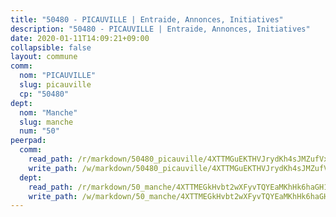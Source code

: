 ```yaml
---
title: "50480 - PICAUVILLE | Entraide, Annonces, Initiatives"
description: "50480 - PICAUVILLE | Entraide, Annonces, Initiatives"
date: 2020-01-11T14:09:21+09:00
collapsible: false
layout: commune
comm:
  nom: "PICAUVILLE"
  slug: picauville
  cp: "50480"
dept:
  nom: "Manche"
  slug: manche
  num: "50"
peerpad:
  comm:
    read_path: /r/markdown/50480_picauville/4XTTMGuEKTHVJrydKh4sJMZufVxadAcP1hoF2DcGePXLik5Eq
    write_path: /w/markdown/50480_picauville/4XTTMGuEKTHVJrydKh4sJMZufVxadAcP1hoF2DcGePXLik5Eq-K3TgUVxLoA6gQNHqssxHShCSjwEbDrh9dYkMktRLUu7k3tFDiui7xkcqsXVkW8H9dVrG8XtSsozmuX5opM7mwhQc9nGS459Sjb5JJdEoihzb71Wmw2R9Xg3Z2byiQZju8jkeWUkR
  dept:
    read_path: /r/markdown/50_manche/4XTTMEGkHvbt2wXFyvTQYEaMKhHk6haGH1SzsRNevKgBDTuXr
    write_path: /w/markdown/50_manche/4XTTMEGkHvbt2wXFyvTQYEaMKhHk6haGH1SzsRNevKgBDTuXr-K3TgUSx1rwmRRLqHcTLLdo4dVfTRKvf94KKagmUFPevWSp2f9nuc6fJF25TtLArzK8teuQ5TvuAMqW38N2MYgT18hBoXtjmKX9WuSn2vkujmSJPp3gF4gsuMmfEM8Th4Ap94heFE
---
```


